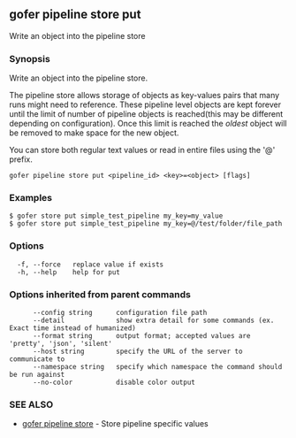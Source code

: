 ## gofer pipeline store put

Write an object into the pipeline store

### Synopsis

Write an object into the pipeline store.

The pipeline store allows storage of objects as key-values pairs that many runs might need to reference. These pipeline
level objects are kept forever until the limit of number of pipeline objects is reached(this may be different depending
on configuration). Once this limit is reached the _oldest_ object will be removed to make space for the new object.

You can store both regular text values or read in entire files using the '@' prefix.

```
gofer pipeline store put <pipeline_id> <key>=<object> [flags]
```

### Examples

```
$ gofer store put simple_test_pipeline my_key=my_value
$ gofer store put simple_test_pipeline my_key=@/test/folder/file_path
```

### Options

```
  -f, --force   replace value if exists
  -h, --help    help for put
```

### Options inherited from parent commands

```
      --config string      configuration file path
      --detail             show extra detail for some commands (ex. Exact time instead of humanized)
      --format string      output format; accepted values are 'pretty', 'json', 'silent'
      --host string        specify the URL of the server to communicate to
      --namespace string   specify which namespace the command should be run against
      --no-color           disable color output
```

### SEE ALSO

- [gofer pipeline store](gofer_pipeline_store.md) - Store pipeline specific values
